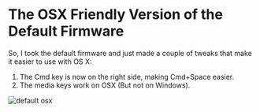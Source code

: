 # The OSX Friendly Version of the Default Firmware

So, I took the default firmware and just made a couple of tweaks that make it easier to use with OS X:

1. The Cmd key is now on the right side, making Cmd+Space easier.
2. The media keys work on OSX (But not on Windows).

![default osx](https://i.imgur.com/z0aqFDq.png)
